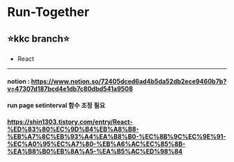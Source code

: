 # Run-Together
## ⭐️kkc branch⭐️
- React
***
#### notion : https://www.notion.so/72405dced6ad4b5da52db2ece9460b7b?v=47307d187bcd4e1db7c80dbd541a9508
#### run page setinterval 함수 조정 필요
#### https://shin1303.tistory.com/entry/React-%ED%83%80%EC%9D%B4%EB%A8%B8-%EB%A7%8C%EB%93%A4%EA%B8%B0-%EC%8B%9C%EC%9E%91-%EC%A0%95%EC%A7%80-%EB%A6%AC%EC%85%8B-%EA%B8%B0%EB%8A%A5-%EA%B5%AC%ED%98%84